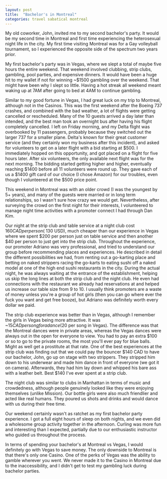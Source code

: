 ```yaml
---
layout: post
title:  "Bachelor's in Montreal"
categories: travel sabatical montreal
---
```


My old coworker, John, invited me to my second bachelor's party. It would be my second time in Montreal and first time experiencing the heterosexual night life in the city. My first time visiting Montreal was for a Gay volleyball tournament, so I experienced the opposite side of the spectrum two years prior.

My first bachelor's party was in Vegas, where we slept a total of maybe five hours the entire weekend. That weekend involved clubbing, strip clubs, gambling, pool parties, and expensive dinners. It would have been a huge hit to my wallet if not for winning ~$1500 gambling over the weekend. That might have been why I slept so little. Having a hot streak all weekend meant waking up at 7AM after going to bed at 4AM to continue gambling.

Similar to my good fortune in Vegas, I had great luck on my trip to Montreal, although not in the Casinos. This was the first weekend after the Boeing 737 crashes, and combined with the bad weather, a lot of flights were getting cancelled or rescheduled. Many of the 10 guests arrived a day later than intended, and the best man took an overnight bus after having his flight completely cancelled. I left on Friday morning, and my Delta flight was overbooked by 11 passengers, probably because they switched out the larger 737 for a smaller plane. Delta's known for their great customer service (and they certainly won my business after this incident), and asked for volunteers to get on a later flight with a bid starting at $500. I immediately hopped on this opportunity, and got placed on a flight for five hours later. After six volunteers, the only available next flight was for the next morning. The bidding started getting higher and higher, eventually reaching $1400 before all 11 volunteers were round up. They gave each of us a $1400 gift card of our choice (I chose Amazon) for our troubles, even though I volunteered at the $500 price point.

This weekend in Montreal was with an older crowd (I was the youngest by 5+ years), and many of the guests were married or in long term relationships, so I wasn't sure how crazy we would get. Nevertheless, after surveying the crowd on the first night for their interests, I volunteered to manage night time activities with a promoter connect I had through Dan Kim.

Our night at the strip club and table service at a night club cost $160 CAD per person (~$130 USD), much cheaper than our experience in Vegas where we spent $200 per person just on table service and then another $40 per person to just get into the strip club. Throughout the experience, our promoter Adriano was very professional, and tried to understand our group before recommending places and experiences. He described in detail the different possibilities we had, from renting out a go-karting place and betting on naked strippers racing the go-karts to eating sushi off a naked model at one of the high end sushi restaurants in the city. During the actual night, he was always waiting at the entrance of the establishment, helping us skip the long lines at both the strip club and the night club. He even had connections with the restaurant we already had reservations at and helped us increase our table size from 9 to 10. I usually think promoters are a waste of money unless you're a group of hot girls (then you can go where ever the fuck you want and get free booze), but Adriano was definitely worth every dollar we paid.

The strip club experience was better than in Vegas, although I remember the girls in Vegas being more attractive. It was ~$15 CAD per song for a dance ($20 per song in Vegas). The difference was that the Montreal dances were in private areas, whereas the Vegas dances were always out in the open for everyone to view. You had to pay an extra $100 or so to go to the private rooms, the most you'll ever pay for blue balls. Might as well get a prostitute at that rate. One of the best experiences at the strip club was finding out that we could pay the bouncer $140 CAD to have our bachelor, John, go up on stage with two strippers. They stripped him down to his underwear and made him dance in front of everyone (we got it on camera). Afterwards, they had him lay down and whipped his bare ass with a leather belt. Best $140 I've ever spent at a strip club.

The night club was similar to clubs in Manhattan in terms of music and crowdedness, although people genuinely looked like they were enjoying themselves (unlike Mission). Our bottle girls were also much friendlier and acted like real humans. They poured us shots and drinks and would dance with us during their free time.

Our weekend certainly wasn't as ratchet as my first bachelor party experience. I got a full eight hours of sleep on both nights, and we even did a wholesome group activity together in the afternoon. Curling was more fun and interesting than I expected, partially due to our enthusiastic instructor who guided us throughout the process.

In terms of spending your bachelor's at Montreal vs Vegas, I would definitely go with Vegas to save money. The only downside to Montreal is that there's only one Casino. One of the perks of Vegas was the ability to gamble wherever you went. We never made it to the Casino in Montreal due to the inaccessibility, and I didn't get to test my gambling luck during bachelor parties.